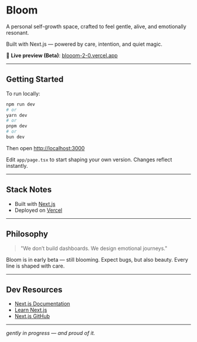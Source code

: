 # Bloom

A personal self-growth space, crafted to feel gentle, alive, and emotionally resonant. 

Built with Next.js — powered by care, intention, and quiet magic. 

🌱 **Live preview (Beta)**: [blooom-2-0.vercel.app](https://blooom-2-0.vercel.app)

---

## Getting Started

To run locally:

```bash
npm run dev
# or
yarn dev
# or
pnpm dev
# or
bun dev
```

Then open [http://localhost:3000](http://localhost:3000)

Edit `app/page.tsx` to start shaping your own version. Changes reflect instantly.

---

## Stack Notes

- Built with [Next.js](https://nextjs.org)
- Deployed on [Vercel](https://vercel.com)

---

## Philosophy

> "We don’t build dashboards. We design emotional journeys."

Bloom is in early beta — still blooming. Expect bugs, but also beauty. Every line is shaped with care.


---

## Dev Resources

- [Next.js Documentation](https://nextjs.org/docs)
- [Learn Next.js](https://nextjs.org/learn)
- [Next.js GitHub](https://github.com/vercel/next.js)

---

_gently in progress — and proud of it._
